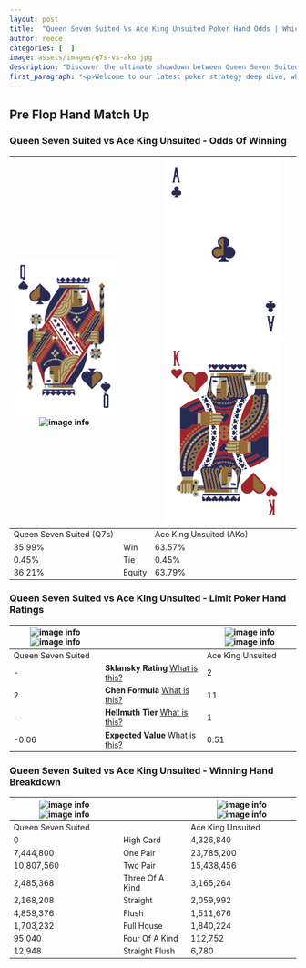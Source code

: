 ```yaml
---
layout: post
title:  "Queen Seven Suited Vs Ace King Unsuited Poker Hand Odds | Which Is The Better Hand In Poker? A Complete Guide"
author: reece
categories: [  ]
image: assets/images/q7s-vs-ako.jpg
description: "Discover the ultimate showdown between Queen Seven Suited and Ace King Unsuited in poker! Uncover the odds, strategies, and scenarios where one hand triumphs over the other. Get ready to up your poker game with this thrilling analysis."
first_paragraph: "<p>Welcome to our latest poker strategy deep dive, where we're pitting two distinct hands against each other in a high-stakes showdown: Queen Seven Suited vs Ace King Unsuited.</p><p>In the dynamic world of poker, every decision counts, and knowing which hand holds the upper hand is key to your success at the table.</p><p>In this article, we'll dissect these two hands, explore the scenarios where one dominates the other, and equip you with the knowledge to make strategic choices that can tip the odds in your favor.</p><p>Get ready to unravel the intriguing dynamics of these poker hands and elevate your game to new heights.</p>"
---
```




[comment]: # (sp0)

## Pre Flop Hand Match Up

<div class="table hand-ratings" markdown="1"> 



### Queen Seven Suited vs Ace King Unsuited - Odds Of Winning


    
| ![image info](assets/images/hand1/q.png) ![image info](assets/images/hand1/7s.png) |  | ![image info](assets/images/hand2/a.png) ![image info](assets/images/hand2/ko.png) |
| -------- | -------- | -------- |
| Queen Seven Suited (Q7s) |  | Ace King Unsuited (AKo) |
| 35.99% | Win | 63.57% |
| 0.45% | Tie | 0.45% |
| 36.21% | Equity | 63.79% |




[comment]: # (sp1)



### Queen Seven Suited vs Ace King Unsuited - Limit Poker Hand Ratings


    
| ![image info](https://www.riverpairs.com/assets/images/hand1/q.png) ![image info](https://www.riverpairs.com/assets/images/hand1/7s.png) |  | ![image info](https://www.riverpairs.com/assets/images/hand2/a.png) ![image info](https://www.riverpairs.com/assets/images/hand2/ko.png) |
| -------- | -------- | -------- |
| Queen Seven Suited |  | Ace King Unsuited |
| - | **Sklansky Rating** [What is this?](/sklansky-rating-explained) | 2 |
| 2 | **Chen Formula** [What is this?](/chen-formula-explained) | 11 |
| - | **Hellmuth Tier** [What is this?](/Hellmuth-tier-explained) | 1 |
| -0.06 | **Expected Value** [What is this?](/expected-value-explained) | 0.51 |




[comment]: # (sp2)



### Queen Seven Suited vs Ace King Unsuited - Winning Hand Breakdown


    
| ![image info](https://www.riverpairs.com/assets/images/hand1/q.png) ![image info](https://www.riverpairs.com/assets/images/hand1/7s.png) |  | ![image info](https://www.riverpairs.com/assets/images/hand2/a.png) ![image info](https://www.riverpairs.com/assets/images/hand2/ko.png) |
| -------- | -------- | -------- |
| Queen Seven Suited |  | Ace King Unsuited |
| 0 | High Card | 4,326,840 |
| 7,444,800 | One Pair | 23,785,200 |
| 10,807,560 | Two Pair | 15,438,456 |
| 2,485,368 | Three Of A Kind | 3,165,264 |
| 2,168,208 | Straight | 2,059,992 |
| 4,859,376 | Flush | 1,511,676 |
| 1,703,232 | Full House | 1,840,224 |
| 95,040 | Four Of A Kind | 112,752 |
| 12,948 | Straight Flush | 6,780 |




[comment]: # (sp3)



</div>

[comment]: # (sp4)



[comment]: # (sp5)

